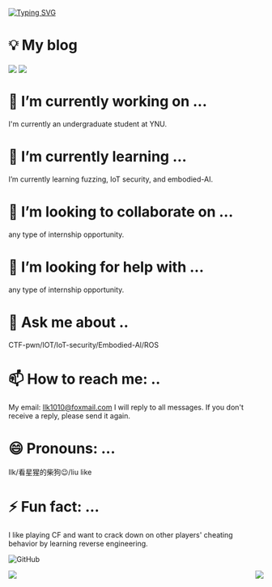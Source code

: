 
<p align="center"> 


[![Typing SVG](https://readme-typing-svg.herokuapp.com?font=Fira+Code&pause=1000&color=FF4A20FB&center=true&vCenter=true&width=600&lines=Hi+friends.+I'm+LLK%2Chere+you+can+know+all+about+me)](https://git.io/typing-svg)




</p>


# 💡 My blog

<a href="https://blog.csdn.net/llovewuzhengzi?type=blog" target="_blank"><img  align=center src="https://img.shields.io/badge/CSDN-%23ff4116?style=flat"/></a>
<a href="https://forum.butian.net/people/33851/community" target="_blank"><img  align=center src="https://img.shields.io/badge/奇安信攻防社区-%23079a3a?style=flat"/></a>


# 🔭 I’m currently working on ...

I'm currently an undergraduate student at YNU.

# 🌱 I’m currently learning ...


I’m currently learning fuzzing, IoT security, and embodied-AI.

# 👯 I’m looking to collaborate on ...
 any type of internship opportunity.
# 🤔 I’m looking for help with ...
 any type of internship opportunity.

# 💬 Ask me about ..

CTF-pwn/IOT/IoT-security/Embodied-Al/ROS
# 📫 How to reach me: ..

My email: llk1010@foxmail.com
I will reply to all messages. If you don't receive a reply, please send it again.

# 😄 Pronouns: ...
llk/看星猩的柴狗😉/liu like
# ⚡ Fun fact: ...

I like playing CF and want to crack down on other players' cheating behavior by learning reverse engineering.


![GitHub](https://github.githubassets.com/images/modules/logos_page/GitHub-Mark.svg)

<img   align="left" src="https://github-readme-stats.vercel.app/api/top-langs/?username=FULLK&locale=en&line_height=33&theme=&langs_count=20&layout=compact&custom_title=language"/>

<img   align="right" src="https://github-readme-stats.vercel.app/api?username=FULLK&locale=en&line_height=33&show_icons=true&hide=&theme=&rank_icon=percentile&custom_title=statistics"/>


